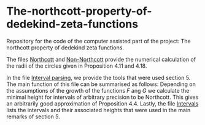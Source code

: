 # The-northcott-property-of-dedekind-zeta-functions
Repository for the code of the computer assisted part of the project: The northcott property of dedekind zeta functions.

The files <a href="Northcott (4.12 and 4.17).ipynb">Northcott</a> and <a href="Non-Northcott (Proposition 4.19).ipynb">Non-Northcott</a> provide the numerical calculation of the radii of the circles given in Proposition 4.11 and 4.18.

In the file [Interval parsing](Interval_parsing.ipynb), we provide the tools that were used section 5. The main function of this file can be summarised as follows: Depending on the assumptions of the growth of the functions $F$ ang $G$ we calculate the minimal height for intervals of arbitrary precision to be Northcott. This gives an arbitrarily good approximation of Proposition 4.4. Lastly, the file [Intervals](intervs.txt) lists the intervals and their associated heights that were used in the main remarks of section 5.



